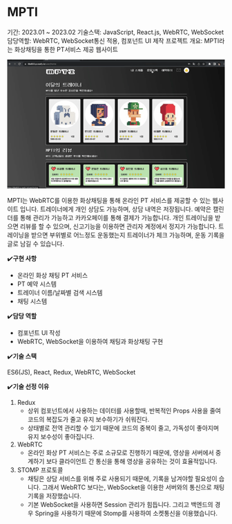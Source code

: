 # MPTI

기간: 2023.01 ~ 2023.02
기술스택: JavaScript, React.js, WebRTC, WebSocket
담당역할: WebRTC, WebSocket통신 적용, 컴포넌트 UI 제작
프로젝트 개요: MPTI라는 화상채팅을 통한 PT서비스 제공 웹사이트

![Untitled](MPTI.assets/Untitled.png)

MPTI는 WebRTC를 이용한 화상채팅을 통해 온라인 PT 서비스를 제공할 수 있는 웹사이트 입니다. 트레이너에게 개인 상담도 가능하며, 상담 내역은 저장됩니다. 예약은 캘린더를 통해 관리가 가능하고 카카오페이를 통해 결제가 가능합니다. 개인 트레이닝을 받으면 리뷰를 할 수 있으며, 신고기능을 이용하면 관리자 계정에서 정지가 가능합니다. 트레이닝을 받으면 부위별로 어느정도 운동했는지 트레이너가 체크 가능하며, 운동 기록을 글로 남길 수 있습니다.

✔️**구현 사항**

- 온라인 화상 채팅 PT 서비스
- PT 예약 시스템
- 트레이너 이름/날짜별 검색 시스템
- 채팅 시스템

✔️**담당 역할**

- 컴포넌트 UI 작성
- WebRTC, WebSocket을 이용하여 채팅과 화상채팅 구현

✔️**기술 스택**

 ES6(JS), React, Redux, WebRTC, WebSocket

✔️**기술 선정 이유**

1. Redux
    - 상위 컴포넌트에서 사용하는 데이터를 사용할때, 반복적인 Props 사용을 줄여 코드의 복잡도가 줄고 유지 보수하기가 쉬워진다.
    - 상태별로 전역 관리할 수 있기 때문에 코드의 중복이 줄고, 가독성이 좋아지며 유지 보수성이 좋아집니다.
2. WebRTC
    - 온라인 화상 PT 서비스는 주로 소규모로 진행하기 때문에, 영상을 서버에서 중계하기 보다 클라이언트 간 통신을 통해 영상을 공유하는 것이 효율적입니다.
3. STOMP 프로토콜
    - 채팅은 상담 서비스를 위해 주로 사용되기 때문에, 기록을 남겨야할 필요성이 습니다. 그래서 WebRTC 보다는, WebSocket을 이용한 서버와의 통신으로 채팅 기록을 저장했습니다.
    - 기본 WebSocket을 사용하면 Session 관리가 힘듭니다. 그리고 백엔드의 경우 Spring을 사용하기 때문에 Stomp를 사용하여 소켓통신을 이용했습니다.